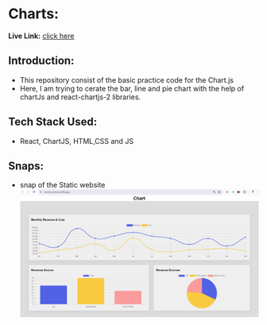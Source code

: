 # Charts:
**Live Link:** 
[click here](https://chartjs-practice.netlify.app/)

## Introduction:
- This repository consist of the basic practice code for the Chart.js
- Here, I am trying to cerate the bar, line and pie chart with the help of chartJs and react-chartjs-2 libraries.
## Tech Stack Used:
- React, ChartJS, HTML,CSS and JS
## Snaps: 
- snap of the Static website
![snap](./assets/snapOfSPA.jpg)